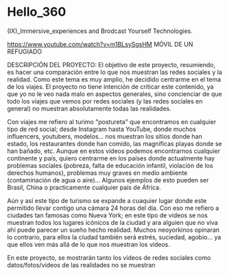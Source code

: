 # Hello_360

(IX)_Immersive_experiences and Brodcast Yourself Technologies.

https://www.youtube.com/watch?v=m1BLsySgsHM MÓVIL DE UN REFUGIADO



DESCRIPCIÓN DEL PROYECTO:
El objetivo de este proyecto, resumiendo, es hacer una comparación entre lo que nos muestran las redes sociales y la realidad. Como este tema es muy amplio, he decidido centrarme en el tema de los viajes. El proyecto no tiene intención de criticar este contenido, ya que yo no le veo nada malo en aspectos generales, sino concienciar de que todo los viajes que vemos por redes sociales (y las redes sociales en general) no muestran absolutamente todas las realidades. 

Con viajes me refiero al turimo "postureta" que encontramos en cualquier tipo de red social; desde Instagram hasta YouTube, donde muchos influencers, youtubers, modelos... nos muestran los sitios donde han estado, los restaurantes donde han comido, las magníficas playas donde se han bañado, etc. Aunque en estos videos podemos encontrarnos cualquier continente y país, quiero centrarme en los países donde actualmente hay problemas sociales (pobreza, falta de educación infantil, violación de los derechos humanos), problemas muy graves en medio ambiente (contaminación de agua o aire)... Algunos ejemplos de esto pueden ser Brasil, China o practicamente cualquier país de África. 

Aún y así este tipo de turismo se expande a cuaquier lugar donde este permitido llevar contigo una cámara 24 horas del día. Con eso me refiero a ciudades tan famosas como Nueva York; en este tipo de videos se nos muestran todos los lugares icónicos de la ciudad y ara alguien que no viva ahí puede parecer un sueño hecho realidad. Muchos neoyorkinos opinaran lo contrario, para ellos la ciudad también será estrés, suciedad, agobio... ya que ellos ven más allá de lo que nos muestran los vídeos. 

En este proyecto, se mostrarán tanto los vídeos de redes sociales como datos/fotos/vídeos de las realidades no se muestran
